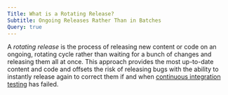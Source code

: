 ```yaml
---
Title: What is a Rotating Release?
Subtitle: Ongoing Releases Rather Than in Batches
Query: true
---
```


A *rotating release* is the process of releasing new content or code on an ongoing, rotating cycle rather than waiting for a bunch of changes and releasing them all at once. This approach provides the most up-to-date content and code and offsets the risk of releasing bugs with the ability to instantly release again to correct them if and when [continuous integration testing](/what/cicd/) has failed.
